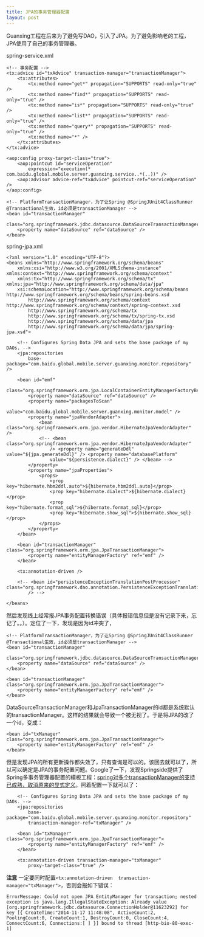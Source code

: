 ```yaml
---
title: JPA的事务管理器配置
layout: post
---
```


Guanxing工程在后来为了避免写DAO，引入了JPA。为了避免影响老的工程，JPA使用了自己的事务管理器。

spring-service.xml

	<!-- 事务配置 -->
	<tx:advice id="txAdvice" transaction-manager="transactionManager">
		<tx:attributes>
			<tx:method name="get*" propagation="SUPPORTS" read-only="true" />
			<tx:method name="find*" propagation="SUPPORTS" read-only="true" />
			<tx:method name="is*" propagation="SUPPORTS" read-only="true" />
			<tx:method name="list*" propagation="SUPPORTS" read-only="true" />
			<tx:method name="query*" propagation="SUPPORTS" read-only="true" />
			<tx:method name="*" />
		</tx:attributes>
	</tx:advice>

	<aop:config proxy-target-class="true">
		<aop:pointcut id="serviceOperation"
			expression="execution(* com.baidu.global.mobile.server.guanxing.service..*(..))" />
		<aop:advisor advice-ref="txAdvice" pointcut-ref="serviceOperation" />
	</aop:config>

	<!-- PlatformTransactionManager，为了让Spring @SpringJUnit4ClassRunner @Transactional生效，id必须是transactionManager -->
	<bean id="transactionManager"
		class="org.springframework.jdbc.datasource.DataSourceTransactionManager">
		<property name="dataSource" ref="dataSource" />
	</bean>

spring-jpa.xml

	<?xml version="1.0" encoding="UTF-8"?>
	<beans xmlns="http://www.springframework.org/schema/beans"
		xmlns:xsi="http://www.w3.org/2001/XMLSchema-instance" xmlns:context="http://www.springframework.org/schema/context"
		xmlns:tx="http://www.springframework.org/schema/tx" xmlns:jpa="http://www.springframework.org/schema/data/jpa"
		xsi:schemaLocation="http://www.springframework.org/schema/beans http://www.springframework.org/schema/beans/spring-beans.xsd
			http://www.springframework.org/schema/context http://www.springframework.org/schema/context/spring-context.xsd
			http://www.springframework.org/schema/tx 
	        http://www.springframework.org/schema/tx/spring-tx.xsd
	        http://www.springframework.org/schema/data/jpa
	        http://www.springframework.org/schema/data/jpa/spring-jpa.xsd">

		<!-- Configures Spring Data JPA and sets the base package of my DAOs. -->
		<jpa:repositories
			base-package="com.baidu.global.mobile.server.guanxing.monitor.repository" />

		<bean id="emf"
			class="org.springframework.orm.jpa.LocalContainerEntityManagerFactoryBean">
			<property name="dataSource" ref="dataSource" />
			<property name="packagesToScan"
				value="com.baidu.global.mobile.server.guanxing.monitor.model" />
			<property name="jpaVendorAdapter">
				<bean class="org.springframework.orm.jpa.vendor.HibernateJpaVendorAdapter" />
				<!-- <bean class="org.springframework.orm.jpa.vendor.HibernateJpaVendorAdapter" 
					/> <property name="generateDdl" value="${jpa.generateDdl}" /> <property name="databasePlatform" 
					value="${persistence.dialect}" /> </bean> -->
			</property>
			<property name="jpaProperties">
				<props>
					<prop key="hibernate.hbm2ddl.auto">${hibernate.hbm2ddl.auto}</prop>
					<prop key="hibernate.dialect">${hibernate.dialect}</prop>
					<prop key="hibernate.format_sql">${hibernate.format_sql}</prop>
					<prop key="hibernate.show_sql">${hibernate.show_sql}</prop>
				</props>
			</property>
		</bean>

		<bean id="transactionManager" class="org.springframework.orm.jpa.JpaTransactionManager">
			<property name="entityManagerFactory" ref="emf" />
		</bean>

		<tx:annotation-driven />

		<!-- <bean id="persistenceExceptionTranslationPostProcessor" class="org.springframework.dao.annotation.PersistenceExceptionTranslationPostProcessor" 
			/> -->

	</beans>

然后发现线上经常报JPA事务配置转换错误（具体报错信息但是没有记录下来，忘记了。。）。定位了一下，发现是因为id冲突了，

	<!-- PlatformTransactionManager，为了让Spring @SpringJUnit4ClassRunner @Transactional生效，id必须是transactionManager -->
	<bean id="transactionManager"
		class="org.springframework.jdbc.datasource.DataSourceTransactionManager">
		<property name="dataSource" ref="dataSource" />
	</bean>

	<bean id="transactionManager" class="org.springframework.orm.jpa.JpaTransactionManager">
		<property name="entityManagerFactory" ref="emf" />
	</bean>


DataSourceTransactionManager和JpaTransactionManager的id都是系统默认的transactionManager。这样的结果就会导致一个被无视了。于是将JPA的改了一个id，变成：

	<bean id="txManager" class="org.springframework.orm.jpa.JpaTransactionManager">
		<property name="entityManagerFactory" ref="emf" />
	</bean>

但是发现JPA的所有更新操作都失效了，只有查询是可以的。该回去就可以了，所以可以确定是JPA的事务配置问题。Google了一下，发现Springside提供了Spring多事务管理器配置的模板工程：[spring对多个transactionManager的支持已成熟，取消原来的显式定义](https://github.com/springside/springside4/blob/8ec78d2d5a09671c6eb8ec1001cb91a515f22072/examples/showcase/src/main/resources/applicationContext.xml)。照着配置一下就可以了：

		<!-- Configures Spring Data JPA and sets the base package of my DAOs. -->
		<jpa:repositories
			base-package="com.baidu.global.mobile.server.guanxing.monitor.repository"
			transaction-manager-ref="txManager" />

		<bean id="txManager" class="org.springframework.orm.jpa.JpaTransactionManager">
			<property name="entityManagerFactory" ref="emf" />
		</bean>

		<tx:annotation-driven transaction-manager="txManager"
			proxy-target-class="true" />


**注意** 一定要同时配置`<tx:annotation-driven  transaction-manager="txManager">`，否则会报如下错误：

	ErrorMessage: Could not open JPA EntityManager for transaction; nested exception is java.lang.IllegalStateException: Already value [org.springframework.jdbc.datasource.ConnectionHolder@11623292] for key [{ CreateTime:"2014-11-17 11:48:08", ActiveCount:2, PoolingCount:0, CreateCount:1, DestroyCount:0, CloseCount:4, ConnectCount:6, Connections:[ ] }] bound to thread [http-bio-80-exec-1]
